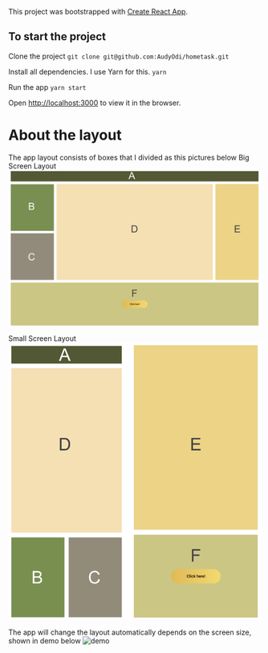 This project was bootstrapped with [Create React App](https://github.com/facebook/create-react-app).

## To start the project

Clone the project
`git clone git@github.com:AudyOdi/hometask.git`

Install all dependencies. I use Yarn for this.
`yarn`

Run the app
`yarn start`

Open [http://localhost:3000](http://localhost:3000) to view it in the browser.

# About the layout

The app layout consists of boxes that I divided as this pictures below
Big Screen Layout
![big-screen-layout](images/big-screen-layout.png)

Small Screen Layout
![small-screen-layout](images/small-screen-layout.png)

The app will change the layout automatically depends on the screen size, shown in demo below
![demo](images/demo.gif)
